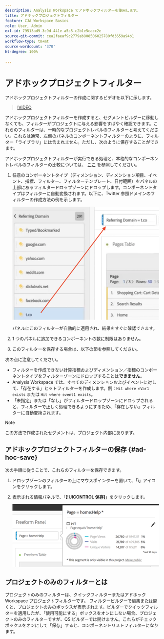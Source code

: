 ```yaml
---
description: Analysis Workspace でアドホックフィルターを使用します。
title: アドホックプロジェクトフィルター
feature: CJA Workspace Basics
role: User, Admin
exl-id: 79513ad9-3c9d-441e-a5c5-c2b1e5cacc2e
source-git-commit: cea2faeaf9c2779ab808506025780fd3659a94b1
workflow-type: tm+mt
source-wordcount: '370'
ht-degree: 100%

---
```


# アドホックプロジェクトフィルター

アドホックプロジェクトフィルターの作成に関するビデオを以下に示します。

>[!VIDEO](https://video.tv.adobe.com/v/23978/?quality=12)

アドホックプロジェクトフィルターを作成すると、セグメントビルダーに移動しなくても、フィルターがプロジェクトに与える影響をすばやく確認できます。これらのフィルターは、一時的なプロジェクトレベルのフィルターと考えてください。これらは通常、左側のパネルのコンポーネントフィルターのように、フィルター「ライブラリ」には含まれません。ただし、次のように保存することができます。

アドホックプロジェクトフィルターが実行できる処理と、本格的なコンポーネントレベルのフィルターの比較については、 [ここ](/help/components/filters/filters-overview.md) を参照してください。

1. 任意のコンポーネントタイプ（ディメンション、ディメンション項目、イベント、指標、フィルター、フィルターテンプレート、日付範囲）をパネルの上部にあるフィルタードロップゾーンにドロップします。コンポーネントタイプはフィルターに自動変換されます。以下に、Twitter 参照ドメインのフィルターの作成方法の例を示します。

   ![](assets/ad-hoc1.png)

   パネルにこのフィルターが自動的に適用され、結果をすぐに確認できます。

1. 1 つのパネルに追加できるコンポーネントの数に制限はありません。
1. このフィルターを保存する場合は、以下の節を参照してください。

次の点に注意してください。

* フィルターを作成できない計算指標およびディメンション／指標のコンポーネントタイプをフィルターゾーンにドロップすることは&#x200B;**できません**。
* Analysis Workspace では、すべてのディメンションおよびイベントに対して、「存在する」ヒットフィルターを作成します。例：`Hit where eVar1 exists` または `Hit where event1 exists`。
* 「未指定」または「なし」がフィルタードロップゾーンにドロップされると、フィルターで正しく処理できるようにするため、「存在しない」フィルターに自動変換されます。

>[!NOTE]
>
>この方法で作成されたセグメントは、プロジェクト内部にあります。

## アドホックプロジェクトフィルターの保存 {#ad-hoc-save}

次の手順に従うことで、これらのフィルターを保存できます。

1. ドロップゾーンのフィルターの上にマウスポインターを置いて、「i」アイコンをクリックします。
1. 表示される情報パネルで、「**[!UICONTROL 保存]**」をクリックします。

   ![](assets/segment-info.png)

## プロジェクトのみのフィルターとは

プロジェクトのみのフィルターは、クイックフィルターまたはアドホック Workspace プロジェクトフィルターです。 フィルタービルダーで編集または開くと、プロジェクトのみのボックスが表示されます。ビルダーでクイックフィルターを適用したが、「使用可能にする」ボックスをオンにしない場合、プロジェクトのみのフィルターですが、QS ビルダーでは開けません。これらがチェックボックスをオンにして「保存」すると、コンポーネントリストフィルターになります。
